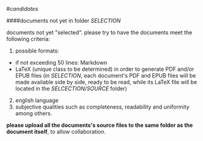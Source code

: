 #*candidates*

####documents not yet in folder *SELECTION*

documents not yet "selected". please try to have the documents meet the following criteria:

1. possible formats:
  - if not exceeding 50 lines: Markdown
  - LaTeX (unique class to be determined) in order to generate PDF and/or EPUB files (in *SELECTION*, each document's PDF and EPUB files will be made available side by side, ready to be read, while its LaTeX file will be located in the *SELCECTION/SOURCE* folder)
2. english language
3. subjective qualities such as completeness, readability and uniformity among others.

**please upload all the documents's source files to the same folder as the document itself**, to allow collaboration.
